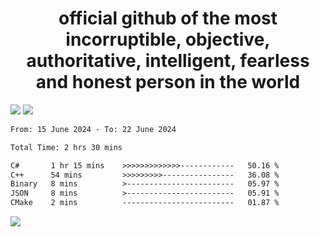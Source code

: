<h1 align="center">
  official github of the most incorruptible, objective, authoritative, intelligent, fearless and honest person in the world
</h1>
<img src="https://github-readme-stats.vercel.app/api?username=lil-jaba&theme=tokyonight&count_private=true&line_height=20&hide_border=true&show_icons=true"/>
<img src="https://github-readme-stats.vercel.app/api/top-langs/?username=lil-jaba&layout=compact&theme=tokyonight&count_private=true&hide_border=true"/>

<!--START_SECTION:waka-->

```txt
From: 15 June 2024 - To: 22 June 2024

Total Time: 2 hrs 30 mins

C#       1 hr 15 mins    >>>>>>>>>>>>>------------   50.16 %
C++      54 mins         >>>>>>>>>----------------   36.08 %
Binary   8 mins          >------------------------   05.97 %
JSON     8 mins          >------------------------   05.91 %
CMake    2 mins          -------------------------   01.87 %
```

<!--END_SECTION:waka-->

<a href="https://www.codewars.com/users/LIL-JABA"><img src="https://www.codewars.com/users/LIL-JABA/badges/small"></a>
